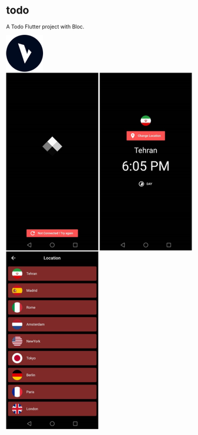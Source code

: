 # todo

A Todo Flutter project with Bloc.

<div>
  <img src="https://github.com/arminmehraeen/MTodo/blob/master/github/logo.svg" width="100">
</div>
<div>
  <img src="https://github.com/arminmehraeen/WordTime/blob/main/Photos/img_1.jpeg" width="250">
  <img src="https://github.com/arminmehraeen/WordTime/blob/main/Photos/img_2.jpeg" width="250">
  <img src="https://github.com/arminmehraeen/WordTime/blob/main/Photos/img_3.jpeg" width="250">
</div>
